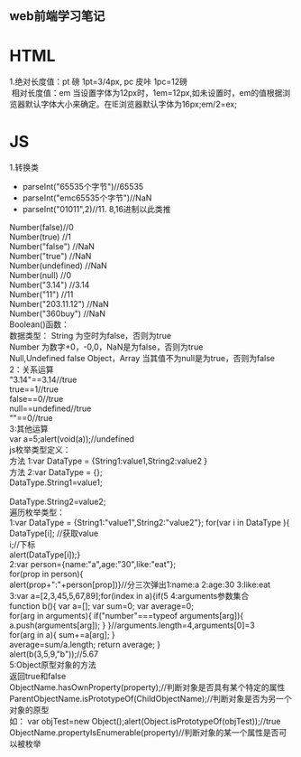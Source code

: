 ## web前端学习笔记
# HTML
1.绝对长度值：pt 磅 1pt=3/4px, pc 皮咔 1pc=12磅<br/>
  相对长度值：em 当设置字体为12px时，1em=12px,如未设置时，em的值根据浏览器默认字体大小来确定。在IE浏览器默认字体为16px;em/2=ex;<br/>
# JS
1.转换类
<ul>
  <li>parseInt("65535个字节")//65535</li>
  <li>parseInt("emc65535个字节")//NaN</li>
 <li>parseInt("01011",2)//11. 8,16进制以此类推</li>
 </ul>
 Number(false)//0 <br/>
 Number(true) //1 <br/>
 Number("false") //NaN <br/>
 Number("true") //NaN <br/>
 Number(undefined) //NaN <br/>
 Number(null) //0 <br/>
 Number("3.14") //3.14 <br/>
 Number("11") //11 <br/>
 Number("203.11.12") //NaN <br/>
 Number("360buy") //NaN <br/>
 Boolean()函数：<br/>
 数据类型：
 String 为空时为false，否则为true<br/>
 Number 为数字+0，-0,0，NaN是为false，否则为true<br/>
 Null,Undefined false
 Object，Array 当其值不为null是为true，否则为false<br/>
 2：关系运算<br/>
"3.14"==3.14//true<br/>
true==1//true<br/>
false==0//true<br/>
null==undefined//true<br/>
""==0//true<br/>
3:其他运算<br/>
var a=5;alert(void(a));//undefined<br/>
js枚举类型定义：<br/>
方法 1:var DataType = {String1:value1,String2:value2 }<br/>
方法 2:var DataType = {};<br/>
DataType.String1=value1;<br/><br/>
DataType.String2=value2;<br/>
遍历枚举类型：<br/>
1:var DataType = {String1:"value1",String2:"value2"};
for(var i in DataType ){<br/>
DataType[i]; //获取value<br/>i;//下标<br/>alert(DataType[i]);}<br/>
2:var person={name:"a",age:"30",like:"eat"};<br/>
for(prop in person){<br/>
alert(prop+":"+person[prop])}//分三次弹出1:name:a 2:age:30 3:like:eat<br/>
3:var a=[2,3,45,5,67,89];for(index in a){if(5<a[index]){alert("a的"+(index+1)+"个元素"+a[index]+"大于5");}}
for  in语句不需要定义计数器，所以在遍历一个数组是，其所消耗的资源要比for语句更低，执行效率更高，建议尽量使用for in语句来遍历数组，以提高脚本的执行效率。<br/>
4:arguments参数集合<br/>
function b(){
	var a=[];
	var sum=0;
	var average=0;<br/>
	for(arg in arguments){
		if("number"===typeof arguments[arg]){
			a.push(arguments[arg]);
		}
	}//arguments.length=4,arguments[0]=3<br/>
		for(arg in a){
			sum+=a[arg];
		}<br/>
		average=sum/a.length;
		return average;
	}
<br/>
	alert(b(3,5,9,"b"));//5.67<br/>	
5:Object原型对象的方法<br/>
返回true和false<br/>
ObjectName.hasOwnProperty(property);//判断对象是否具有某个特定的属性<br/>
ParentObjectName.isPrototypeOf(ChildObjectName);//判断对象是否为另一个对象的原型<br/>
如： var objTest=new Object();alert(Object.isPrototypeOf(objTest));//true<br/>
ObjectName.propertyIsEnumerable(property)//判断对象的某一个属性是否可以被枚举<br/> 



 
 

 


